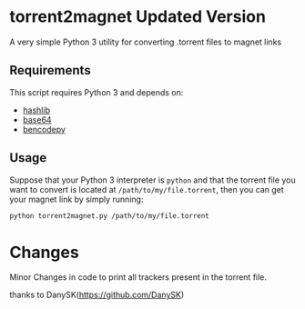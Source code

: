 # torrent2magnet Updated Version
A very simple Python 3 utility for converting .torrent files to magnet links

## Requirements
This script requires Python 3 and depends on:
* [hashlib](https://docs.python.org/3/library/hashlib.html)
* [base64](https://docs.python.org/3.1/library/base64.html)
* [bencodepy](https://github.com/eweast/BencodePy)

## Usage
Suppose that your Python 3 interpreter is ``python`` and that the torrent file you want to convert is located at ``/path/to/my/file.torrent``, then you can get your magnet link by simply running:
```bash
python torrent2magnet.py /path/to/my/file.torrent
```
# Changes
Minor Changes in code to print all trackers present in the torrent file.

thanks to DanySK(https://github.com/DanySK)
